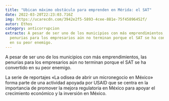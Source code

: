 ```yaml
---
title: "Ubican máximo obstáculo para emprenden en Mérida: el SAT"
date: 2022-03-20T22:23:03.716Z
img: https://ucarecdn.com/3942e2f5-5893-4cee-881e-75f45896452f/
autor: Ethos
category: anticorrupcion
extracto: A pesar de ser uno de los municipios con más emprendimientos, las
  penurias para los empresarios aún no terminan porque el SAT se ha convertido
  en su peor enemigo.
---
```

A pesar de ser uno de los municipios con más emprendimientos, las penurias para los empresarios aún no terminan porque el SAT se ha convertido en su peor enemigo.

La serie de reportajes «La odisea de abrir un micronegocio en México» forma parte de una actividad apoyada por USAID que se centra en la importancia de promover la mejora regulatoria en México para apoyar el crecimiento económico y la inversión en México.